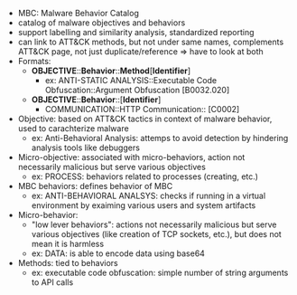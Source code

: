 - MBC: Malware Behavior Catalog
- catalog of malware objectives and behaviors
- support labelling and similarity analysis, standardized reporting 
- can link to ATT&CK methods, but not under same names, complements ATT&CK page, not just duplicate/reference => have to look at both
- Formats:
	- **OBJECTIVE**::**Behavior**::**Method**[**Identifier**]
		- ex: ANTI-STATIC ANALYSIS::Executable Code Obfuscation::Argument Obfuscation [B0032.020]
	- **OBJECTIVE**::**Behavior**::[**Identifier**]
		- COMMUNICATION::HTTP Communication:: [C0002]
- Objective: based on ATT&CK tactics in context of malware behavior, used to carachterize malware
	- ex: Anti-Behavioral Analysis: attemps to avoid detection by hindering analysis tools like debuggers
- Micro-objective: associated with micro-behaviors, action not necessarily malicious but serve various objectives
	- ex: PROCESS: behaviors related to processes (creating, etc.)
- MBC behaviors: defines behavior of MBC
	- ex: ANTI-BEHAVIORAL ANALSYS: checks if running in a virtual environment by exaiming various users and system artifacts
- Micro-behavior:
	- "low lever behaviors": actions not necessarily malicious but serve various objectives (like creation of TCP sockets, etc.), but does not mean it is harmless
	- ex: DATA: is able to encode data using base64
- Methods: tied to behaviors
	- ex: executable code obfuscation: simple number of string arguments to API calls